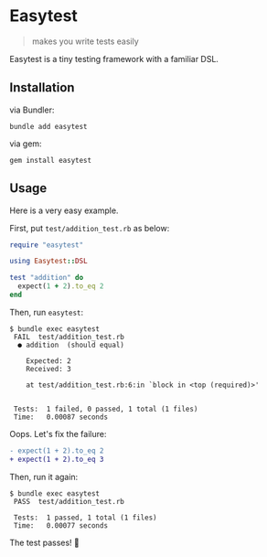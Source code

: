 # Easytest

> makes you write tests easily

Easytest is a tiny testing framework with a familiar DSL.

## Installation

via Bundler:

```shell
bundle add easytest
```

via gem:

```shell
gem install easytest
```

## Usage

Here is a very easy example.

First, put `test/addition_test.rb` as below:

```ruby
require "easytest"

using Easytest::DSL

test "addition" do
  expect(1 + 2).to_eq 2
end
```

Then, run `easytest`:

```console
$ bundle exec easytest
 FAIL  test/addition_test.rb
  ● addition  (should equal)

    Expected: 2
    Received: 3

    at test/addition_test.rb:6:in `block in <top (required)>'


 Tests:  1 failed, 0 passed, 1 total (1 files)
 Time:   0.00087 seconds
```

Oops. Let's fix the failure:

```diff
- expect(1 + 2).to_eq 2
+ expect(1 + 2).to_eq 3
```

Then, run it again:

```console
$ bundle exec easytest
 PASS  test/addition_test.rb

 Tests:  1 passed, 1 total (1 files)
 Time:   0.00077 seconds
```

The test passes! 🎉
